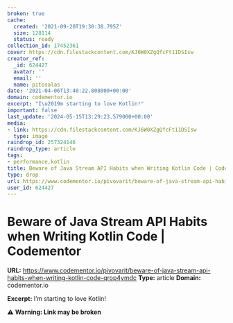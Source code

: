```yaml
---
broken: true
cache:
  created: '2021-09-20T19:30:38.795Z'
  size: 128114
  status: ready
collection_id: 17452361
cover: https://cdn.filestackcontent.com/KJ6W0XZgQfcFt11DSIsw
creator_ref:
  _id: 624427
  avatar: ''
  email: ''
  name: pitosalas
date: '2021-04-06T13:40:22.808000+00:00'
domain: codementor.io
excerpt: "I\u2019m starting to love Kotlin!"
important: false
last_update: '2024-05-15T13:29:23.579000+00:00'
media:
- link: https://cdn.filestackcontent.com/KJ6W0XZgQfcFt11DSIsw
  type: image
raindrop_id: 257324146
raindrop_type: article
tags:
- performance,kotlin
title: Beware of Java Stream API Habits when Writing Kotlin Code | Codementor
type: drop
url: https://www.codementor.io/pivovarit/beware-of-java-stream-api-habits-when-writing-kotlin-code-qrop4ymdc
user_id: 624427
---
```


# Beware of Java Stream API Habits when Writing Kotlin Code | Codementor

**URL:** https://www.codementor.io/pivovarit/beware-of-java-stream-api-habits-when-writing-kotlin-code-qrop4ymdc
**Type:** article
**Domain:** codementor.io

**Excerpt:** I’m starting to love Kotlin!

⚠️ **Warning: Link may be broken**
